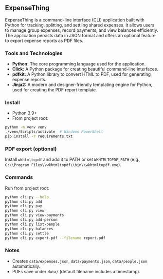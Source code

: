 ## ExpenseThing

ExpenseThing is a command-line interface (CLI) application built with Python for tracking, splitting, and settling shared expenses. It allows users to manage group expenses, record payments, and view balances efficiently. The application persists data in JSON format and offers an optional feature to export expense reports as PDF files.

### Tools and Technologies

* **Python:** The core programming language used for the application.
* **Click:** A Python package for creating beautiful command-line interfaces.
* **pdfkit:** A Python library to convert HTML to PDF, used for generating expense reports.
* **Jinja2:** A modern and designer-friendly templating engine for Python, used for creating the PDF report template.

### Install

- Python 3.9+
- From project root:

```bash
python -m venv venv
./venv/Scripts/activate  # Windows PowerShell
pip install -r requirements.txt
```

### PDF export (optional)

Install `wkhtmltopdf` and add it to PATH or set `WKHTMLTOPDF_PATH` (e.g., `C:\\Program Files\\wkhtmltopdf\\bin\\wkhtmltopdf.exe`).

### Commands

Run from project root:

```bash
python cli.py --help
python cli.py add
python cli.py pay
python cli.py view
python cli.py view-payments
python cli.py add-person
python cli.py list-people
python cli.py balances
python cli.py settle
python cli.py export-pdf --filename report.pdf
```

### Notes

- Creates `data/expenses.json`, `data/payments.json`, `data/people.json` automatically.
- PDFs save under `data/` (default filename includes a timestamp).

